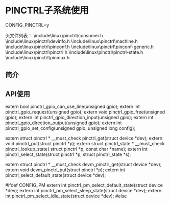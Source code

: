 # PINCTRL子系统使用

CONFIG_PINCTRL=y

头文件列表：
\include\linux\pinctrl\consumer.h
\include\linux\pinctrl\devinfo.h
\include\linux\pinctrl\machine.h
\include\linux\pinctrl\pinconf.h
\include\linux\pinctrl\pinconf-generic.h
\include\linux\pinctrl\pinctrl.h
\include\linux\pinctrl\pinctrl-state.h
\include\linux\pinctrl\pinmux.h

## 简介

## API使用

extern bool pinctrl_gpio_can_use_line(unsigned gpio);
extern int pinctrl_gpio_request(unsigned gpio);
extern void pinctrl_gpio_free(unsigned gpio);
extern int pinctrl_gpio_direction_input(unsigned gpio);
extern int pinctrl_gpio_direction_output(unsigned gpio);
extern int pinctrl_gpio_set_config(unsigned gpio, unsigned long config);

extern struct pinctrl * __must_check pinctrl_get(struct device *dev);
extern void pinctrl_put(struct pinctrl *p);
extern struct pinctrl_state * __must_check pinctrl_lookup_state(
							struct pinctrl *p,
							const char *name);
extern int pinctrl_select_state(struct pinctrl *p, struct pinctrl_state *s);

extern struct pinctrl * __must_check devm_pinctrl_get(struct device *dev);
extern void devm_pinctrl_put(struct pinctrl *p);
extern int pinctrl_select_default_state(struct device *dev);

#ifdef CONFIG_PM
extern int pinctrl_pm_select_default_state(struct device *dev);
extern int pinctrl_pm_select_sleep_state(struct device *dev);
extern int pinctrl_pm_select_idle_state(struct device *dev);
#else